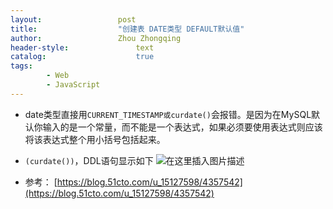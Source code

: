 ```yaml
---
layout:					post
title:					"创建表 DATE类型 DEFAULT默认值"
author:					Zhou Zhongqing
header-style:				text
catalog:					true
tags:
		- Web
		- JavaScript
---
```

- date类型直接用`CURRENT_TIMESTAMP或curdate()`会报错。是因为在MySQL默认你输入的是一个常量，而不能是一个表达式，如果必须要使用表达式则应该将该表达式整个用小括号包括起来。

- `(curdate())`，DDL语句显示如下
![在这里插入图片描述](https://i-blog.csdnimg.cn/blog_migrate/641ec81e7e781b23cda29ec30cf08899.png)

- 参考： [https://blog.51cto.com/u_15127598/4357542](https://blog.51cto.com/u_15127598/4357542)